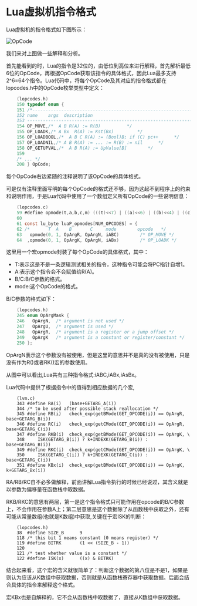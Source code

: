 # Lua虚拟机指令格式

Lua虚拟机的指令格式如下图所示：

![OpCode](https://raw.github.com/lichuang/Lua-Source-Internal/master/pic/opcode.png "OpCode")

我们来对上图做一些解释和分析。

首先能看到的时，Lua的指令是32位的，由低位到高位来进行解释，首先解析最低6位的OpCode，再根据OpCode获取该指令的具体格式，因此Lua最多支持2^6=64个指令。Lua代码中，将每个OpCode及其对应的指令格式都在lopcodes.h中的OpCode枚举类型中定义：

```C
	(lopcodes.h)
	150 typedef enum {
	151 /*----------------------------------------------------------------------
	152 name    args  description
	153 ------------------------------------------------------------------------*/
	154 OP_MOVE,/*  A B R(A) := R(B)          */
	155 OP_LOADK,/* A Bx  R(A) := Kst(Bx)         */
	156 OP_LOADBOOL,/*  A B C R(A) := (Bool)B; if (C) pc++      */
	157 OP_LOADNIL,/* A B R(A) := ... := R(B) := nil      */
	158 OP_GETUPVAL,/*  A B R(A) := UpValue[B]        */
	159
	/* ... */
	208 } OpCode;
```

每个OpCode右边紧随的注释说明了该OpCode的具体格式。

可是仅有注释里面写明的每个OpCode的格式还不够，因为这起不到程序上的约束和说明作用，于是Lua代码中使用了一个数组定义所有OpCode的一些说明信息：

```C
	(lopcodes.c)
	59 #define opmode(t,a,b,c,m) (((t)<<7) | ((a)<<6) | ((b)<<4) | ((c)<<2) | (m))
	60
	61 const lu_byte luaP_opmodes[NUM_OPCODES] = {
	62 /*       T  A    B       C     mode        opcode   */
	63   opmode(0, 1, OpArgR, OpArgN, iABC)        /* OP_MOVE */
	64  ,opmode(0, 1, OpArgK, OpArgN, iABx)        /* OP_LOADK */
```

这里用一个宏opmode封装了每个OpCode的具体格式，其中：

* T:表示这是不是一条逻辑测试相关的指令，这种指令可能会将PC指针自增1。
* A:表示这个指令会不会赋值给R(A)。
* B/C:B/C参数的格式。
* mode:这个OpCode的格式。

B/C参数的格式如下：

```C
	(lopcodes.h)
	245 enum OpArgMask {
	246   OpArgN,  /* argument is not used */
	247   OpArgU,  /* argument is used */
	248   OpArgR,  /* argument is a register or a jump offset */
	249   OpArgK   /* argument is a constant or register/constant */
	250 };
```

OpArgN表示这个参数没有被使用，但是这里的意思并不是真的没有被使用，只是没有作为R()或者RK()宏的参数使用。

从图中可以看出,Lua共有三种指令格式:iABC,iABx,iAsBx。

Lua代码中提供了根据指令中的值得到相应数据的几个宏,

```
	(lvm.c)
	343 #define RA(i)   (base+GETARG_A(i))
	344 /* to be used after possible stack reallocation */
	345 #define RB(i)   check_exp(getBMode(GET_OPCODE(i)) == OpArgR, base+GETARG_B(i))
	346 #define RC(i)   check_exp(getCMode(GET_OPCODE(i)) == OpArgR, base+GETARG_C(i))
	347 #define RKB(i)  check_exp(getBMode(GET_OPCODE(i)) == OpArgK, \
	348     ISK(GETARG_B(i)) ? k+INDEXK(GETARG_B(i)) : base+GETARG_B(i))
	349 #define RKC(i)  check_exp(getCMode(GET_OPCODE(i)) == OpArgK, \
	350     ISK(GETARG_C(i)) ? k+INDEXK(GETARG_C(i)) : base+GETARG_C(i))
	351 #define KBx(i)  check_exp(getBMode(GET_OPCODE(i)) == OpArgK, k+GETARG_Bx(i))
```

RA/RB/RC自不必多做解释，前面讲解Lua指令执行的时候已经说过，其含义就是以参数为偏移量在函数栈中取数据。

RKB/RKC的意思有两层，第一是这个指令格式只可能作用在opcode的B/C参数上，不会作用在参数A上；第二层意思是这个数据除了从函数栈中获取之外，还有可能从常量数组(也就是K数组)中获取,关键在于宏ISK的判断：

```
	(lopcodes.h)
 	38  #define SIZE_B      9
	118 /* this bit 1 means constant (0 means register) */
	119 #define BITRK       (1 << (SIZE_B - 1))
	120
	121 /* test whether value is a constant */
	122 #define ISK(x)      ((x) & BITRK)
```

结合起来看，这个宏的含义就很简单了：判断这个数据的第八位是不是1，如果是则认为应该从K数组中获取数据，否则就是从函数栈寄存器中获取数据。后面会结合具体的指令来解释这个格式。

宏KBx也是自解释的，它不会从函数栈中取数据了，直接从K数组中获取数据。
